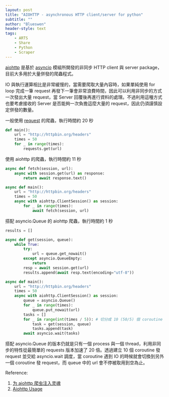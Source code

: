 ```yaml
---
layout: post
title: "AIOHTTP - asynchronous HTTP client/server for python"
subtitle: ""
author: "Blueswen"
header-style: text
tags:
    - ARTS
    - Share
    - Python
    - Scraper
---
```


[aiohttp](https://docs.aiohttp.org/en/stable/) 是基於 [asyncio](https://pypi.org/project/asyncio/) 模組所開發的非同步 HTTP client 與 server package，目前大多用於大量併發的爬蟲程式。

IO 與執行運算相比是非常緩慢的，當需要爬取大量內容時，如果單純使用 for loop 完成一筆 request 再發下一筆會非常浪費時間，因此可以利用非同步的方式一次發出大量 request，當 Server 回覆後再進行資料的處理。不過利用這種方式也要考慮接收的 Server 是否能夠一次負擔這麼大量的 request，因此仍須謹慎設定併發的數量。

一般使用 [request](https://requests.readthedocs.io/en/master/) 的爬蟲，執行時間約 20 秒

```python
def main():
    url = "http://httpbin.org/headers"
    times = 50
    for _ in range(times):
        requests.get(url)
```

使用 aiohttp 的爬蟲，執行時間約 11 秒

```python
async def fetch(session, url):
    async with session.get(url) as response:
        return await response.text()

async def main():
    url = "http://httpbin.org/headers"
    times = 50
    async with aiohttp.ClientSession() as session:
        for _ in range(times):
            await fetch(session, url)
```

搭配 asyncio.Queue 的 aiohttp 爬蟲，執行時間約 1 秒

```python
results = []

async def get(session, queue):
    while True:
        try:
            url = queue.get_nowait()
        except asyncio.QueueEmpty:
            return
        resp = await session.get(url)
        results.append(await resp.text(encoding="utf-8"))

async def main():
    url = "http://httpbin.org/headers"
    times = 50
    async with aiohttp.ClientSession() as session:
        queue = asyncio.Queue()
        for _ in range(times):
            queue.put_nowait(url)
        tasks = []
        for _ in range(int(times / 5)): # 切分成 10 (50/5) 個 coroutine
            task = get(session, queue)
            tasks.append(task)
        await asyncio.wait(tasks)
```

搭配 asyncio.Queue 的版本仍就是只有一個 process 與一個 thread，利用非同步的特性從最簡單的 requests 版本加速了 20 倍。透過建立 10 個 coroutine 發 request 並交給 asyncio.wait 調度，當 coroutine 遇到 IO 的時候就會切換到另外一個 coroutine 發 request，而 queue 中的 url 會不停被取用到空為止。

Reference:

1. [为 aiohttp 爬虫注入灵魂](https://juejin.im/post/5e0055c751882542977d110d)
2. [Aiohttp Usage](https://blog.liang2.tw/play_aiohttp/)
